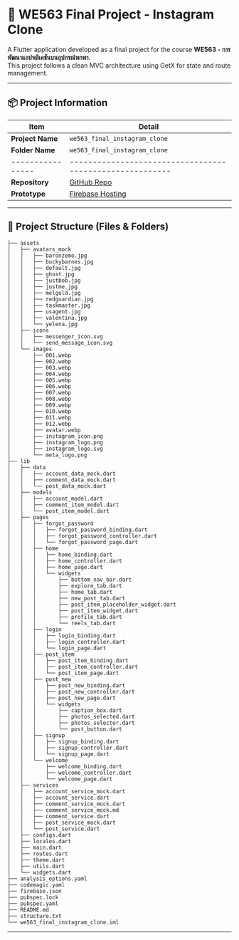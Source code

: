 # 📸 WE563 Final Project - Instagram Clone

A Flutter application developed as a final project for the course **WE563 - การพัฒนาแอปพลิเคชันบนอุปกรณ์พกพา**.  
This project follows a clean MVC architecture using GetX for state and route management.

---

## 📦 Project Information

| Item           | Detail                                                 |
|----------------|--------------------------------------------------------|
| **Project Name** | `we563_final_instagram_clone`                        |
| **Folder Name**  | `we563_final_instagram_clone`                        |
|----------------|--------------------------------------------------------|
| **Repository**   | [GitHub Repo](https://github.com/maetace/we563_final_instagram_clone) |
| **Prototype**   | [Firebase Hosting](https://we563-final-instagram-clone.web.app/) |


---

## 📄 Project Structure (Files & Folders)

```plaintext
├── assets
│   ├── avatars_mock
│   │   ├── baronzemo.jpg
│   │   ├── buckybarnes.jpg
│   │   ├── default.jpg
│   │   ├── ghost.jpg
│   │   ├── justbob.jpg
│   │   ├── justme.jpg
│   │   ├── melgold.jpg
│   │   ├── redguardian.jpg
│   │   ├── taskmaster.jpg
│   │   ├── usagent.jpg
│   │   ├── valentina.jpg
│   │   └── yelena.jpg
│   ├── icons
│   │   ├── messenger_icon.svg
│   │   └── send_message_icon.svg
│   └── images
│       ├── 001.webp
│       ├── 002.webp
│       ├── 003.webp
│       ├── 004.webp
│       ├── 005.webp
│       ├── 006.webp
│       ├── 007.webp
│       ├── 008.webp
│       ├── 009.webp
│       ├── 010.webp
│       ├── 011.webp
│       ├── 012.webp
│       ├── avatar.webp
│       ├── instagram_icon.png
│       ├── instagram_logo.png
│       ├── instagram_logo.svg
│       └── meta_logo.png
├── lib
│   ├── data
│   │   ├── account_data_mock.dart
│   │   ├── comment_data_mock.dart
│   │   └── post_data_mock.dart
│   ├── models
│   │   ├── account_model.dart
│   │   ├── comment_item_model.dart
│   │   └── post_item_model.dart
│   ├── pages
│   │   ├── forgot_password
│   │   │   ├── forgot_password_binding.dart
│   │   │   ├── forgot_password_controller.dart
│   │   │   └── forgot_password_page.dart
│   │   ├── home
│   │   │   ├── home_binding.dart
│   │   │   ├── home_controller.dart
│   │   │   ├── home_page.dart
│   │   │   └── widgets
│   │   │       ├── bottom_nav_bar.dart
│   │   │       ├── explore_tab.dart
│   │   │       ├── home_tab.dart
│   │   │       ├── new_post_tab.dart
│   │   │       ├── post_item_placeholder_widget.dart
│   │   │       ├── post_item_widget.dart
│   │   │       ├── profile_tab.dart
│   │   │       └── reels_tab.dart
│   │   ├── login
│   │   │   ├── login_binding.dart
│   │   │   ├── login_controller.dart
│   │   │   └── login_page.dart
│   │   ├── post_item
│   │   │   ├── post_item_binding.dart
│   │   │   ├── post_item_controller.dart
│   │   │   └── post_item_page.dart
│   │   ├── post_new
│   │   │   ├── post_new_binding.dart
│   │   │   ├── post_new_controller.dart
│   │   │   ├── post_new_page.dart
│   │   │   └── widgets
│   │   │       ├── caption_box.dart
│   │   │       ├── photos_selected.dart
│   │   │       ├── photos_selector.dart
│   │   │       └── post_button.dart
│   │   ├── signup
│   │   │   ├── signup_binding.dart
│   │   │   ├── signup_controller.dart
│   │   │   └── signup_page.dart
│   │   └── welcome
│   │       ├── welcome_binding.dart
│   │       ├── welcome_controller.dart
│   │       └── welcome_page.dart
│   ├── services
│   │   ├── account_service_mock.dart
│   │   ├── account_service.dart
│   │   ├── comment_service_mock.dart
│   │   ├── comment_service_mock.md
│   │   ├── comment_service.dart
│   │   ├── post_service_mock.dart
│   │   └── post_service.dart
│   ├── configs.dart
│   ├── locales.dart
│   ├── main.dart
│   ├── routes.dart
│   ├── theme.dart
│   ├── utils.dart
│   └── widgets.dart
├── analysis_options.yaml
├── codemagic.yaml
├── firebase.json
├── pubspec.lock
├── pubspec.yaml
├── README.md
├── structure.txt
└── we563_final_instagram_clone.iml
```

---


